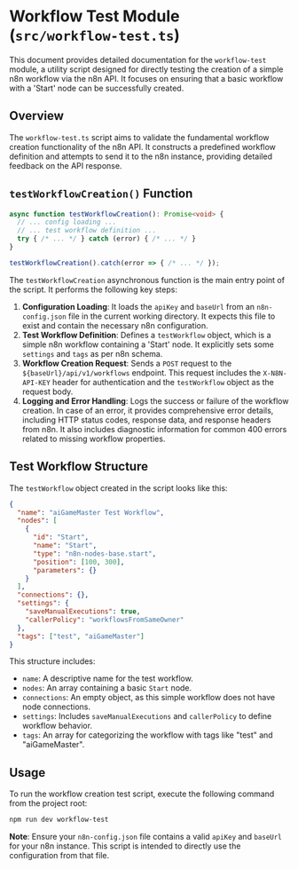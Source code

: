 # Workflow Test Module (`src/workflow-test.ts`)

This document provides detailed documentation for the `workflow-test` module, a utility script designed for directly testing the creation of a simple n8n workflow via the n8n API. It focuses on ensuring that a basic workflow with a 'Start' node can be successfully created.

## Overview

The `workflow-test.ts` script aims to validate the fundamental workflow creation functionality of the n8n API. It constructs a predefined workflow definition and attempts to send it to the n8n instance, providing detailed feedback on the API response.

## `testWorkflowCreation()` Function

```typescript
async function testWorkflowCreation(): Promise<void> {
  // ... config loading ...
  // ... test workflow definition ...
  try { /* ... */ } catch (error) { /* ... */ }
}

testWorkflowCreation().catch(error => { /* ... */ });
```

The `testWorkflowCreation` asynchronous function is the main entry point of the script. It performs the following key steps:

1.  **Configuration Loading**: It loads the `apiKey` and `baseUrl` from an `n8n-config.json` file in the current working directory. It expects this file to exist and contain the necessary n8n configuration.
2.  **Test Workflow Definition**: Defines a `testWorkflow` object, which is a simple n8n workflow containing a 'Start' node. It explicitly sets some `settings` and `tags` as per n8n schema.
3.  **Workflow Creation Request**: Sends a `POST` request to the `${baseUrl}/api/v1/workflows` endpoint. This request includes the `X-N8N-API-KEY` header for authentication and the `testWorkflow` object as the request body.
4.  **Logging and Error Handling**: Logs the success or failure of the workflow creation. In case of an error, it provides comprehensive error details, including HTTP status codes, response data, and response headers from n8n. It also includes diagnostic information for common 400 errors related to missing workflow properties.

## Test Workflow Structure

The `testWorkflow` object created in the script looks like this:

```json
{
  "name": "aiGameMaster Test Workflow",
  "nodes": [
    {
      "id": "Start",
      "name": "Start",
      "type": "n8n-nodes-base.start",
      "position": [100, 300],
      "parameters": {}
    }
  ],
  "connections": {},
  "settings": {
    "saveManualExecutions": true,
    "callerPolicy": "workflowsFromSameOwner"
  },
  "tags": ["test", "aiGameMaster"]
}
```

This structure includes:

*   `name`: A descriptive name for the test workflow.
*   `nodes`: An array containing a basic `Start` node.
*   `connections`: An empty object, as this simple workflow does not have node connections.
*   `settings`: Includes `saveManualExecutions` and `callerPolicy` to define workflow behavior.
*   `tags`: An array for categorizing the workflow with tags like "test" and "aiGameMaster".

## Usage

To run the workflow creation test script, execute the following command from the project root:

```bash
npm run dev workflow-test
```

**Note**: Ensure your `n8n-config.json` file contains a valid `apiKey` and `baseUrl` for your n8n instance. This script is intended to directly use the configuration from that file. 
